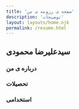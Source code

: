 ```yaml
---
title: 'صفحه ی رزومه ی من'
description: 'توضیحات'
layout: layouts/home.njk
permalink: /resume.html
---
```


## سیدعلیرضا محمودی

### درباره ی من

### تحصیلات

### استخدامی
